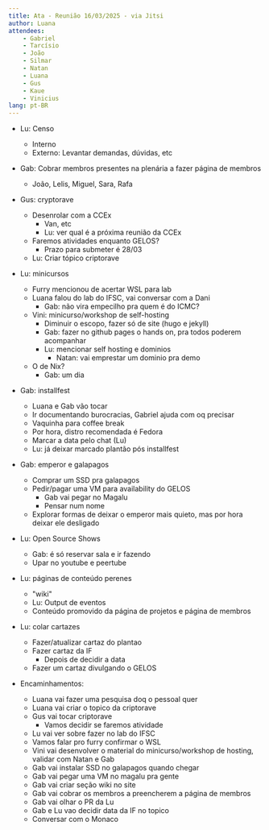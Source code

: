 ```yaml
---
title: Ata - Reunião 16/03/2025 - via Jitsi
author: Luana
attendees:
    - Gabriel
    - Tarcísio
    - João
    - Silmar
    - Natan
    - Luana
    - Gus
    - Kaue
    - Vinicius
lang: pt-BR
---
```


- Lu: Censo
  - Interno
  - Externo: Levantar demandas, dúvidas, etc
- Gab: Cobrar membros presentes na plenária a fazer página de membros
  - João, Lelis, Miguel, Sara, Rafa
- Gus: cryptorave
  - Desenrolar com a CCEx
    - Van, etc
    - Lu: ver qual é a próxima reunião da CCEx
  - Faremos atividades enquanto GELOS?
    - Prazo para submeter é 28/03
  - Lu: Criar tópico criptorave
- Lu: minicursos
  - Furry mencionou de acertar WSL para lab
  - Luana falou do lab do IFSC, vai conversar com a Dani
    - Gab: não vira empecilho pra quem é do ICMC?
  - Vini: minicurso/workshop de self-hosting
    - Diminuir o escopo, fazer só de site (hugo e jekyll)
    - Gab: fazer no github pages o hands on, pra todos poderem acompanhar
    - Lu: mencionar self hosting e dominios
      - Natan: vai emprestar um dominio pra demo
  - O de Nix?
    - Gab: um dia
- Gab: installfest
  - Luana e Gab vão tocar
  - Ir documentando burocracias, Gabriel ajuda com oq precisar
  - Vaquinha para coffee break
  - Por hora, distro recomendada é Fedora
  - Marcar a data pelo chat (Lu)
  - Lu: já deixar marcado plantão pós installfest
- Gab: emperor e galapagos
  - Comprar um SSD pra galapagos
  - Pedir/pagar uma VM para availability do GELOS
    - Gab vai pegar no Magalu
    - Pensar num nome
  - Explorar formas de deixar o emperor mais quieto, mas por hora deixar ele desligado
- Lu: Open Source Shows
  - Gab: é só reservar sala e ir fazendo
  - Upar no youtube e peertube
- Lu: páginas de conteúdo perenes
  - "wiki"
  - Lu: Output de eventos
  - Conteúdo promovido da página de projetos e página de membros
- Lu: colar cartazes
  - Fazer/atualizar cartaz do plantao
  - Fazer cartaz da IF
    - Depois de decidir a data
  - Fazer um cartaz divulgando o GELOS

- Encaminhamentos:
  - Luana vai fazer uma pesquisa doq o pessoal quer
  - Luana vai criar o topico da criptorave
  - Gus vai tocar criptorave
    - Vamos decidir se faremos atividade
  - Lu vai ver sobre fazer no lab do IFSC
  - Vamos falar pro furry confirmar o WSL
  - Vini vai desenvolver o material do minicurso/workshop de hosting, validar com Natan e Gab
  - Gab vai instalar SSD no galapagos quando chegar
  - Gab vai pegar uma VM no magalu pra gente
  - Gab vai criar seção wiki no site
  - Gab vai cobrar os membros a preencherem a página de membros
  - Gab vai olhar o PR da Lu
  - Gab e Lu vao decidir data da IF no topico
  - Conversar com o Monaco
